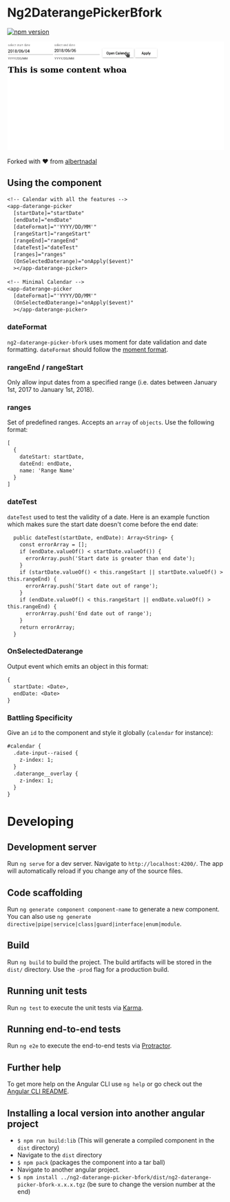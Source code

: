 # Ng2DaterangePickerBfork

[![npm version](https://badge.fury.io/js/ng2-daterange-picker-bfork.svg)](https://badge.fury.io/js/ng2-daterange-picker-bfork)

![daterange gif](https://raw.githubusercontent.com/bargreenellingson/ng2-daterange-picker/master/dateinputrange.gif)

Forked with :heart: from [albertnadal](https://github.com/albertnadal/ng2-daterange-picker)

## Using the component

```
<!-- Calendar with all the features -->
<app-daterange-picker
  [startDate]="startDate"
  [endDate]="endDate"
  [dateFormat]="'YYYY/DD/MM'"
  [rangeStart]="rangeStart"
  [rangeEnd]="rangeEnd"
  [dateTest]="dateTest"
  [ranges]="ranges"
  (OnSelectedDaterange)="onApply($event)"
  ></app-daterange-picker>

<!-- Minimal Calendar -->
<app-daterange-picker
  [dateFormat]="'YYYY/DD/MM'"
  (OnSelectedDaterange)="onApply($event)"
  ></app-daterange-picker>
```

### dateFormat

`ng2-daterange-picker-bfork` uses moment for date validation and date formatting. `dateFormat` should follow the [moment format](https://momentjs.com/docs/#/displaying/format/).

### rangeEnd / rangeStart

Only allow input dates from a specified range (i.e. dates between January 1st, 2017 to January 1st, 2018).

### ranges 

Set of predefined ranges. Accepts an `array` of `objects`. Use the following format:

```
[
  {
    dateStart: startDate,
    dateEnd: endDate,
    name: 'Range Name'
  }
]
```

### dateTest

`dateTest` used to test the validity of a date. Here is an example function
which makes sure the start date doesn't come before the end date:

``` 
  public dateTest(startDate, endDate): Array<String> {
    const errorArray = [];
    if (endDate.valueOf() < startDate.valueOf()) {
      errorArray.push('Start date is greater than end date');
    }
    if (startDate.valueOf() < this.rangeStart || startDate.valueOf() > this.rangeEnd) {
      errorArray.push('Start date out of range');
    }
    if (endDate.valueOf() < this.rangeStart || endDate.valueOf() > this.rangeEnd) {
      errorArray.push('End date out of range');
    }
    return errorArray;
  }

```

### OnSelectedDaterange

Output event which emits an object in this format: 

```
{
  startDate: <Date>,
  endDate: <Date> 
}
```

### Battling Specificity

Give an `id` to the component and style it globally (`calendar` for instance):

```
#calendar {
  .date-input--raised {
    z-index: 1;
  }
  .daterange__overlay {
    z-index: 1;
  }
}
```

# Developing

## Development server

Run `ng serve` for a dev server. Navigate to `http://localhost:4200/`. The app will automatically reload if you change any of the source files.

## Code scaffolding

Run `ng generate component component-name` to generate a new component. You can also use `ng generate directive|pipe|service|class|guard|interface|enum|module`.

## Build

Run `ng build` to build the project. The build artifacts will be stored in the `dist/` directory. Use the `-prod` flag for a production build.

## Running unit tests

Run `ng test` to execute the unit tests via [Karma](https://karma-runner.github.io).

## Running end-to-end tests

Run `ng e2e` to execute the end-to-end tests via [Protractor](http://www.protractortest.org/).

## Further help

To get more help on the Angular CLI use `ng help` or go check out the [Angular CLI README](https://github.com/angular/angular-cli/blob/master/README.md).

## Installing a local version into another angular project

- `$ npm run build:lib` (This will generate a compiled component in the `dist` directory)
- Navigate to the `dist` directory
- `$ npm pack` (packages the component into a tar ball)
- Navigate to another angular project.
- `$ npm install ../ng2-daterange-picker-bfork/dist/ng2-daterange-picker-bfork-x.x.x.tgz` (be sure to change the version number at the end)
